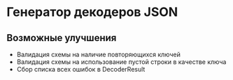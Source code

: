# Генератор декодеров JSON

## Возможные улучшения
- Валидация схемы на наличие повторяющихся ключей
- Валидация схемы на использование пустой строки в качестве ключа
- Сбор списка всех ошибок в DecoderResult